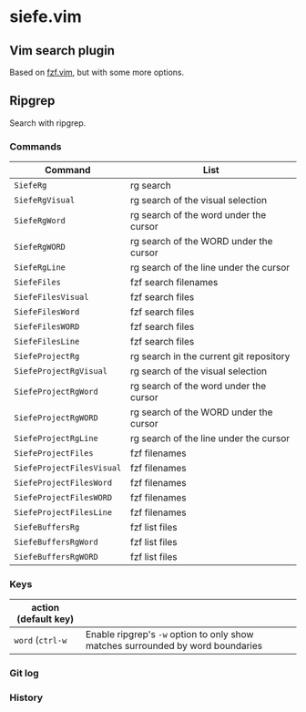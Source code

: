# siefe.vim
## Vim search plugin
Based on [fzf.vim](https://github.com/junegunn/fzf.vim), but with some more options.

## Ripgrep

Search with ripgrep.
### Commands

| Command           | List                                                                                  |
| ---               | ---                                                                                   |
| `SiefeRg`         | rg search                                                                             |
| `SiefeRgVisual`   | rg search of the visual selection                                                     |
| `SiefeRgWord`     | rg search of the word under the cursor                                                |
| `SiefeRgWORD`     | rg search of the WORD under the cursor                                                |
| `SiefeRgLine`     | rg search of the line under the cursor                                                |
| `SiefeFiles`      | fzf search filenames                                                                     |
| `SiefeFilesVisual`      | fzf search files                                                                      |
| `SiefeFilesWord`      | fzf search files                                                                      |
| `SiefeFilesWORD`      | fzf search files                                                                      |
| `SiefeFilesLine`      | fzf search files                                                                      |
| `SiefeProjectRg`  | rg search in the current git repository                                               |
| `SiefeProjectRgVisual`   | rg search of the visual selection                                              |
| `SiefeProjectRgWord`     | rg search of the word under the cursor                                         |
| `SiefeProjectRgWORD`     | rg search of the WORD under the cursor                                         |
| `SiefeProjectRgLine`     | rg search of the line under the cursor                                         |
| `SiefeProjectFiles`    | fzf filenames
| `SiefeProjectFilesVisual`    | fzf filenames
| `SiefeProjectFilesWord`    | fzf filenames
| `SiefeProjectFilesWORD`    | fzf filenames
| `SiefeProjectFilesLine`    | fzf filenames
| `SiefeBuffersRg`    | fzf list files
| `SiefeBuffersRgWord`    | fzf list files
| `SiefeBuffersRgWORD`    | fzf list files

### Keys
| action (default key) |                                                                                    |
| ---               | ---                                                                                   |
| `word` (`ctrl-w`  | Enable ripgrep's `-w` option to only show matches surrounded by word boundaries       |

### Git log

### History
